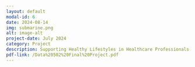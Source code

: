 ```yaml
---
layout: default
modal-id: 6
date: 2024-08-14
img: submarine.png
alt: image-alt
project-date: July 2024
category: Project
description: Supporting Healthy Lifestyles in Healthcare Professionals. This is a project that aims to shed light on the healthcare system and to push better care for our healthcare professionals. 
pdf-link: /Data%20502%20Final%20Project.pdf
---
```

